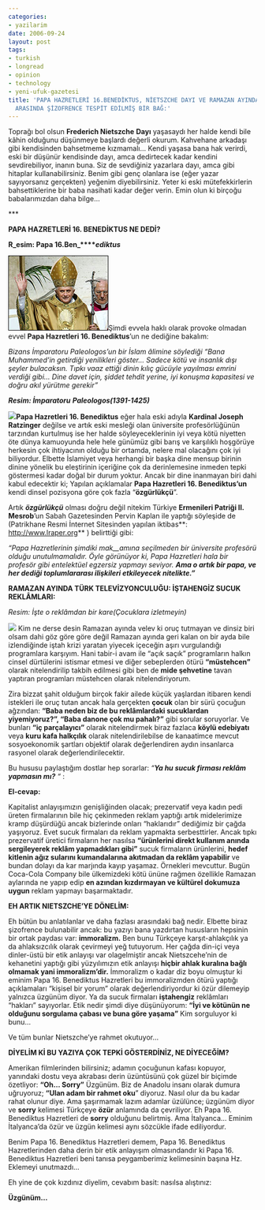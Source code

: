 ```yaml
---
categories:
- yazilarim
date: 2006-09-24
layout: post
tags:
- turkish
- longread
- opinion
- technology
- yeni-ufuk-gazetesi
title: 'PAPA HAZRETLERİ 16.BENEDİKTUS, NİETSZCHE DAYI VE RAMAZAN AYINDA TÜRK TELEVİZYONCULUĞU
  ARASINDA ŞİZOFRENCE TESPİT EDİLMİŞ BİR BAĞ:'
---
```


Toprağı bol olsun **Frederich Nietszche** **Dayı** yaşasaydı her halde kendi bile kâhin olduğunu düşünmeye başlardı değerli okurum. Kahvehane arkadaşı gibi kendisinden bahsetmeme kızmamalı… Kendi yaşasa bana hak verirdi, eski bir düşünür kendisinde dayı, amca dedirtecek kadar kendini sevdirebiliyor, inanın buna. Siz de sevdiğiniz yazarlara dayı, amca gibi hitaplar kullanabilirsiniz. Benim gibi genç olanlara ise (eğer yazar sayıyorsanız gerçekten) yeğenim diyebilirsiniz. Yeter ki eski mütefekkirlerin bahsettiklerine bir baba nasihati kadar değer verin. Emin olun ki birçoğu babalarımızdan daha bilge…

\*\*\*

**PAPA HAZRETLERİ 16. BENEDİKTUS NE DEDİ?**

**R_esim: Papa 16.Ben_****_ediktus_**

[![](/images/20050424083704pope_inaugural203.jpg)](http://www.bbc.co.uk/worldservice/images/2005/04/20050424083704pope_inaugural203.jpg)Şimdi evvela haklı olarak provoke olmadan evvel **Papa Hazretleri 16. Benediktus**’un ne dediğine bakalım:

_Bizans İmparatoru Paleologos’un bir İslam âlimine söylediği “Bana Muhammed’in getirdiği yenilikleri göster… Sadece kötü ve insanlık dışı şeyler bulacaksın. Tıpkı vaaz ettiği dinin kılıç gücüyle yayılması emrini verdiği gibi… Dine davet için, şiddet tehdit yerine, iyi konuşma kapasitesi ve doğru akıl yürütme gerekir”_

**_Resim: İmparatoru_** **_Paleologos(1391-1425)_**

[![](/images/Manuel_II_Paleologus.jpg)](http://upload.wikimedia.org/wikipedia/en/d/db/Manuel_II_Paleologus.jpg)**Papa Hazretleri 16. Benediktus** eğer hala eski adıyla **Kardinal Joseph Ratzinger** değilse ve artık eski mesleği olan üniversite profesörlüğünün tarzından kurtulmuş ise her halde söyleyeceklerinin iyi veya kötü niyetten öte dünya kamuoyunda hele hele günümüz gibi barış ve karşılıklı hoşgörüye herkesin çok ihtiyacının olduğu bir ortamda, nelere mal olacağını çok iyi biliyordur. Elbette İslamiyet veya herhangi bir başka dine mensup birinin dinine yönelik bu eleştirinin içeriğine çok da derinlemesine inmeden tepki göstermesi kadar doğal bir durum yoktur. Ancak bir dine inanmayan biri dahi kabul edecektir ki; Yapılan açıklamalar **Papa Hazretleri 16. Benediktus’un** kendi dinsel pozisyona göre çok fazla “**özgürlükçü**”.

Artık **_özgürlükçü_** olması doğru değil nitekim Türkiye **Ermenileri Patriği II. Mesrob**’un Sabah Gazetesinden Pervin Kaplan ile yaptığı söyleşide de (Patrikhane Resmi İnternet Sitesinden yapılan iktibas**: http://www.lraper.org** ) belirttiği gibi:

_“Papa Hazretlerinin şimdiki mak__amına seçilmeden bir üniversite profesörü olduğu unutulmamalıdır. Öyle görünüyor ki, Papa Hazretleri hala bir profesör gibi entelektüel egzersiz yapmayı seviyor. **Ama o artık bir papa, ve her dediği toplumlararası ilişkileri etkileyecek nitelikte.”**_

**RAMAZAN AYINDA TÜRK TELEVİZYONCULUĞU: İŞTAHENGİZ SUCUK REKLÂMLARI:**

_Resim: İşte o reklâmdan bir kare(Çocuklara izletmeyin)_

[![](/images/sucuk.jpg)](http://www.afyonkarahisar.gov.tr/markalar/img/sucuk.jpg) Kim ne derse desin Ramazan ayında velev ki oruç tutmayan ve dinsiz biri olsam dahi göz göre göre değil Ramazan ayında geri kalan on bir ayda bile izlendiğinde iştah krizi yaratan yiyecek içeceğin aşırı vurgulandığı programlara karşıyım. Hani tabir-i avam ile “açık saçık” programların halkın cinsel dürtülerini istismar etmesi ve diğer sebeplerden ötürü **“müstehcen”** olarak nitelendirilip takbih edilmesi gibi ben de **mide şehvetine** tavan yaptıran programları müstehcen olarak nitelendiriyorum.

Zira bizzat şahit olduğum birçok fakir ailede küçük yaşlardan itibaren kendi istekleri ile oruç tutan ancak hala gerçekten **çocuk** olan bir sürü çocuğun ağzından: **“Baba neden biz de bu reklâmlardaki sucuklardan yiyemiyoruz?”, “Baba danone çok mu pahalı?”** gibi sorular soruyorlar. Ve bunları **“iç parçalayıcı”** olarak nitelendirmek biraz fazlaca **köylü edebiyatı** veya **kuru kafa halkçılık** olarak nitelendirilebilse de kanaatimce mevcut sosyoekonomik şartları objektif olarak değerlendiren aydın insanlarca rasyonel olarak değerlendirilecektir.

Bu hususu paylaştığım dostlar hep sorarlar: _“**Ya hu sucuk firması reklâm yapmasın mı?** “_ :

**El-cevap:**

Kapitalist anlayışımızın genişliğinden olacak; prezervatif veya kadın pedi üreten firmalarının bile hiç çekinmeden reklam yaptığı artık midelerimize kramp düşürdüğü ancak bizlerinde onları “haklarıdır” dediğimiz bir çağda yaşıyoruz. Evet sucuk firmaları da reklam yapmakta serbesttirler. Ancak tıpkı prezervatif üretici firmaların her nasılsa **“ürünlerini direkt kullanım anında sergileyerek reklâm yapmadıkları gibi”** sucuk firmaların ürünlerini, **hedef kitlenin ağız sularını kumandalarına akıtmadan da reklâm yapabilir** ve bundan dolayı da kar marjında kayıp yaşamaz. Örnekleri mevcuttur. Bugün Coca-Cola Company bile ülkemizdeki kötü ününe rağmen özellikle Ramazan aylarında ne yapıp edip **en azından kızdırmayan ve kültürel dokumuza uygun** reklam yapmayı başarmaktadır.

**EH ARTIK NIETSZCHE’YE DÖNELİM:**

Eh bütün bu anlatılanlar ve daha fazlası arasındaki bağ nedir. Elbette biraz şizofrence bulunabilir ancak: bu yazıyı bana yazdırtan hususların hepsinin bir ortak paydası var: **immoralizm.** Ben bunu Türkçeye karşıt-ahlakçılık ya da ahlaksızcılık olarak çevirmeyi yeğ tutuyorum. Her çağda din-içi veya dinler-üstü bir etik anlayışı var olagelmiştir ancak Nietszcehe’nin de kehanetini yaptığı gibi yüzyılımızın etik anlayışı **hiçbir ahlak kuralına bağlı olmamak yani immoralizm’dir.** İmmoralizm o kadar diz boyu olmuştur ki eminim Papa 16. Benediktus Hazretleri bu immoralizmden ötürü yaptığı açıklamaları “kişisel bir yorum” olarak değerlendiriyordur ki özür dilemeyip yalnızca üzgünüm diyor. Ya da sucuk firmaları **iştahengiz** reklâmları “hakları” sayıyorlar. Etik nedir şimdi diye düşünüyorum: **“İyi ve kötünün ne olduğunu sorgulama çabası ve buna göre yaşama”** Kim sorguluyor ki bunu…

Ve tüm bunlar Nietszche’ye rahmet okutuyor…

**DİYELİM Kİ BU YAZIYA ÇOK TEPKİ GÖSTERDİNİZ, NE DİYECEĞİM?**

Amerikan filmlerinden bilirsiniz; adamın çocuğunun kafası kopuyor, yanındaki dostu veya akrabası derin üzüntüsünü çok güzel bir biçimde özetliyor: **“Oh… Sorry”** Üzgünüm. Biz de Anadolu insanı olarak dumura uğruyoruz; **“Ulan adam bir rahmet oku**” diyoruz. Nasıl olur da bu kadar rahat olunur diye. Ama şaşırmamak lazım adamlar üzülünce; üzgünüm diyor ve **sorry** kelimesi Türkçeye **özür** anlamında da çevriliyor. Eh Papa 16. Benediktus Hazretleri de **sorry** olduğunu belirtmiş. Ama İtalyanca… Eminim İtalyanca’da özür ve üzgün kelimesi aynı sözcükle ifade ediliyordur.

Benim Papa 16. Benediktus Hazretleri demem, Papa 16. Benediktus Hazretlerinden daha derin bir etik anlayışım olmasındandır ki Papa 16. Benediktus Hazretleri beni tanısa peygamberimiz kelimesinin başına Hz. Eklemeyi unutmazdı…

Eh yine de çok kızdınız diyelim, cevabım basit: nasılsa alıştınız:

**Üzgünüm…**
